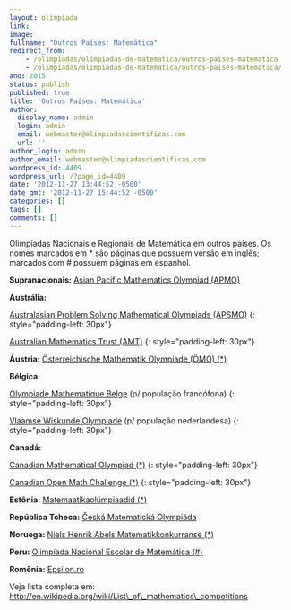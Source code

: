 ```yaml
---
layout: olimpiada 
link: 
image: 
fullname: "Outros Países: Matemática"
redirect_from: 
    - /olimpiadas/olimpiadas-de-matematica/outros-paises-matematica
    - /olimpiadas/olimpiadas-de-matematica/outros-paises-matematica/
ano: 2015
status: publish
published: true
title: 'Outros Países: Matemática'
author:
  display_name: admin
  login: admin
  email: webmaster@olimpiadascientificas.com
  url: ''
author_login: admin
author_email: webmaster@olimpiadascientificas.com
wordpress_id: 4409
wordpress_url: /?page_id=4409
date: '2012-11-27 13:44:52 -0500'
date_gmt: '2012-11-27 15:44:52 -0500'
categories: []
tags: []
comments: []
---
```


Olimpíadas Nacionais e Regionais de Matemática em outros países. Os nomes marcados em \* são páginas que possuem versão em inglês; marcados com # possuem páginas em espanhol.



**Supranacionais:** [Asian Pacific Mathematics Olympiad (APMO)][1]






<strong>Austrália: </strong>

[Australasian Problem Solving Mathematical Olympiads (APSMO)][2]
{: style="padding-left: 30px"}




[Australian Mathematics Trust (AMT)][3]
{: style="padding-left: 30px"}

**Áustria:** [Österreichische Mathematik Olympiade (ÖMO) (\*)][4]


<strong>Bélgica: </strong>

[Olympiade Mathematique Belge][5] (p/ população francófona)
{: style="padding-left: 30px"}




[Vlaamse Wiskunde Olympiade][6] (p/ população nederlandesa)
{: style="padding-left: 30px"}

<strong>Canadá: </strong>


[Canadian Mathematical Olympiad (\*)][7]
{: style="padding-left: 30px"}




[Canadian Open Math Challenge (\*)][8]
{: style="padding-left: 30px"}

**Estônia:** [Matemaatikaolümpiaadid (\*)][9]


**República Tcheca:** [Česká Matematická Olympiáda][10]

**Noruega:** [Niels Henrik Abels Matematikkonkurranse (\*)][11]

**Peru:** [Olimpiada Nacional Escolar de Matemática (#)][12]

**Romênia:** [Epsilon.ro][13]



Veja lista completa em: http://en.wikipedia.org/wiki/List\_of\_mathematics\_competitions





[1]: http://cms.math.ca/Competitions/APMO/
[2]: http://www.apsmo.info/
[3]: http://www.amt.edu.au/
[4]: http://www.oemo.at/en/
[5]: http://omb.sbpm.be/
[6]: https://www.vwo.be/
[7]: http://www.math.ca/Competitions/CMO/
[8]: http://cms.math.ca/Competitions/COMC/
[9]: http://www.math.olympiaadid.ut.ee/eng/html/index.php
[10]: http://www.math.muni.cz/~rvmo/
[11]: http://abelkonkurransen.no/nb/
[12]: http://onemperu.wordpress.com/
[13]: http://epsilon.ro/
